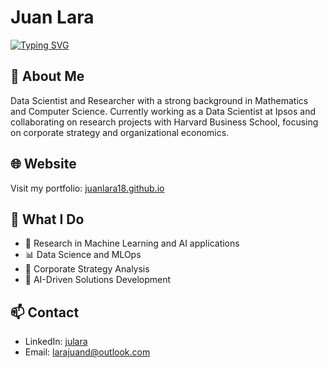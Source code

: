 # Juan Lara

[![Typing SVG](https://readme-typing-svg.demolab.com?font=Fira+Code&size=22&duration=3000&pause=1000&color=F7DE15&center=true&vCenter=true&width=435&lines=Mathematician;Computer+Scientist;Data+Scientist;AI+Enthusiast)](https://git.io/typing-svg)

## 🚀 About Me

Data Scientist and Researcher with a strong background in Mathematics and Computer Science. Currently working as a Data Scientist at Ipsos and collaborating on research projects with Harvard Business School, focusing on corporate strategy and organizational economics.

## 🌐 Website

Visit my portfolio: [juanlara18.github.io](https://juanlara18.github.io)

## 💼 What I Do

- 🔬 Research in Machine Learning and AI applications
- 📊 Data Science and MLOps
- 🎯 Corporate Strategy Analysis
- 🤖 AI-Driven Solutions Development

## 📫 Contact

- LinkedIn: [julara](https://www.linkedin.com/in/julara/?locale=en_US)
- Email: [larajuand@outlook.com](mailto:larajuand@outlook.com)